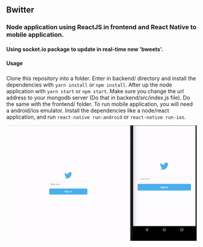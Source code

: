## Bwitter

### Node application using ReactJS in frontend and React Native to mobile application.
#### Using socket.io package to update in real-time new 'bweets'.
#### Usage
#####
Clone this repository into a folder. Enter in backend/ directory and install the dependencies with `yarn install` or `npm install`. After up the node application with `yarn start` or `npm start`. Make sure you change the url address to your mongodb server (Do that in backend/src/index.js file).
Do the same with the frontend/ folder.
To run mobile application, you will need a android/ios emulator. Install the dependencies like a node/react application, and run `react-native run-android` or `react-native run-ios`.


![](GifApplication.gif)

